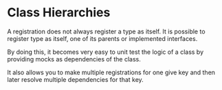 ﻿# Class Hierarchies

A registration does not always register a type as itself. It is possible to register type as itself, one of its parents or implemented interfaces. 

By doing this, it becomes very easy to unit test the logic of a class by providing mocks as dependencies of the class.

It also allows you to make multiple registrations for one give key and then later resolve multiple dependencies for that key.